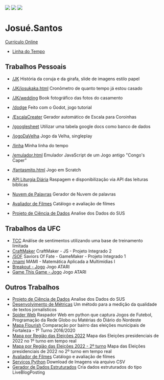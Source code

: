 <div>
  <a href="https://www.instagram.com/josuemarques3/" target="_blank"><img src="https://img.shields.io/badge/-Instagram-%23E4405F?style=for-the-badge&logo=instagram&logoColor=white" target="_blank"></a>
  <a href = "mailto:josuemarques3@gmail.com"><img src="https://img.shields.io/badge/Gmail-D14836?style=for-the-badge&logo=gmail&logoColor=white" target="_blank"></a>
  <a href="https://www.linkedin.com/in/josu%C3%A9-santos-2235443b/" target="_blank"><img src="https://img.shields.io/badge/-LinkedIn-%230077B5?style=for-the-badge&logo=linkedin&logoColor=white" target="_blank"></a>
</div>

# Josué.Santos

[Currículo Online](https://josuesantos.github.io/)
* [Linha do Tempo](https://josuesantos.github.io/linha/)


## Trabalhos Pessoais

* [/JK](https://josuesantos.github.io/JK/)
História da coruja e da girafa, slide de imagens estilo papel
* [/JK/josukaka.html](https://josuesantos.github.io/JK/josukaka.html)
Cronômetro de quanto tempo já estou casado
* [/JK/wedding](https://josuesantos.github.io/JK/wedding/)
Book fotográfico das fotos do casamento
* [/dodge](https://josuesantos.github.io/dodge/)
Feito com o Godot, jogo tutorial
* [/EscalaCreater](https://josuesantos.github.io/EscalaCreater/)
Gerador automático de Escala para Coroinhas
* [/googlesheet](https://josuesantos.github.io/googlesheet/)
Utilizar uma tabela google docs como banco de dados
* [/jogoDaVelha](https://josuesantos.github.io/jogoDaVelha/)
Jogo da Velha, singleplay
* [/linha](https://josuesantos.github.io/linha/)
Minha linha do tempo
* [/emulador.html](https://josuesantos.github.io/emulador.html)
Emulador JavaScript de um Jogo antigo "Congo's Caper"
* [/fantasmito.html](https://josuesantos.github.io/fantasmito.html)
Jogo em Scratch

* [API Liturgia Diária](https://api-liturgia-diaria.vercel.app/)
Raspagem e disponibilização via API das leituras bíblicas
* [Nuvem de Palavras](https://nuvem-de-palavras.herokuapp.com/)
Gerador de Nuvem de palavras
* [Avaliador de Filmes](https://josue-santos-dsmovie.netlify.app/)
Catálogo e avaliação de filmes
* [Projeto de Ciência de Dados](https://github.com/atlantico-academy/analysus)
Analise dos Dados do SUS


## Trabalhos da UFC

* [TCC](https://repositorio.ufc.br/handle/riufc/68395)
Análise de sentimentos utilizando uma base de treinamento limitada
* [CraftMaker](https://craftmaker.vercel.app/)
CraftMaker - JS - Projeto Integrado 2
* [/SOF](https://josuesantos.github.io/SOF/)
Saviors Of Fate - GameMaker - Projeto Integrado 1
* [/mami](https://josuesantos.github.io/mami/)
MAMI - Matemática Aplicada a Multimídias I
* [Breakout - Jogo](https://josuesantos.github.io/mami/ativ10.html)
Jogo ATARI
* [Game This Game - Jogo](https://josuesantos.github.io/mami/trab04.html)
Jogo ATARI


## Outros Trabalhos

* [Projeto de Ciência de Dados](https://github.com/atlantico-academy/analysus)
Analise dos Dados do SUS
* [Desenvolvimento de Métricas](https://www.anj.org.br/diario-do-nordeste-desenvolve-ferramenta-que-avalia-impacto-e-qualidade-de-conteudo-para-leitores/)
Um método para a medição da qualidade de textos jornalísticos
* [Spider Web](https://github.com/JosueSantos/spiderwebsam)
Raspador Web em python que captura Jogos de Futebol, Programação da Rede Globo ou Matérias do Diário do Nordeste
* [Mapa Flourish](https://public.flourish.studio/visualisation/4379320/)
Comparação por bairro das eleições municipais de Fortaleza - 1º Turno 2016/2020
* [Mapa por Região das Eleições 2022](https://josuesantos.github.io/map1turno.html)
Mapa das Eleições presidenciais de 2022 no 1º turno em tempo real
* [Mapa por Região das Eleições 2022 - 2º turno](https://josuesantos.github.io/map2turno.html)
Mapa das Eleições presidenciais de 2022 no 2º turno em tempo real
* [Avaliador de Filmes](https://josue-santos-dsmovie.netlify.app/)
Catálogo e avaliação de filmes
* [Serviços Python](https://js-py-service.streamlitapp.com/)
Download de Imagens via arquivo CSV
* [Gerador de Dados Estruturados](https://josuesantos.github.io/gerador-dados-estruturados.html)
Cria dados estruturados do tipo LiveBlogPosting
